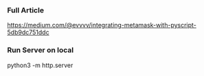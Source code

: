 ### Full Article
https://medium.com/@evvvv/integrating-metamask-with-pyscript-5db9dc751ddc

### Run Server on local
python3 -m http.server